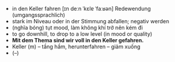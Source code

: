 - in den Keller fahren	[ɪn deːn ˈkɛlɐ ˈfaːʁən]	Redewendung (umgangssprachlich)	
- stark im Niveau oder in der Stimmung abfallen; negativ werden
- (nghĩa bóng) tụt mood, làm không khí trở nên kém đi
- to go downhill, to drop to a low level (in mood or quality)
- **Mit dem Thema sind wir voll in den Keller gefahren.**
- Keller (m) – tầng hầm, herunterfahren – giảm xuống	
- (–)